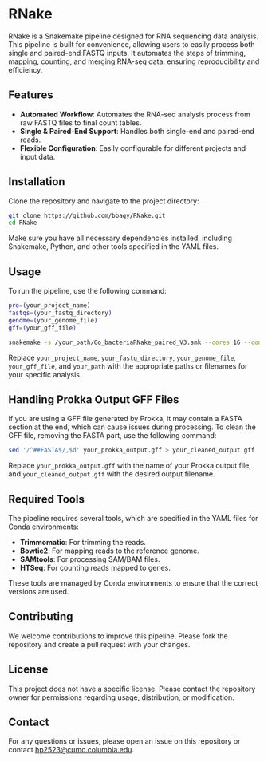 # RNake

RNake is a Snakemake pipeline designed for RNA sequencing data analysis. This pipeline is built for convenience, allowing users to easily process both single and paired-end FASTQ inputs. It automates the steps of trimming, mapping, counting, and merging RNA-seq data, ensuring reproducibility and efficiency.

## Features

- **Automated Workflow**: Automates the RNA-seq analysis process from raw FASTQ files to final count tables.
- **Single & Paired-End Support**: Handles both single-end and paired-end reads.
- **Flexible Configuration**: Easily configurable for different projects and input data.

## Installation

Clone the repository and navigate to the project directory:

```bash
git clone https://github.com/bbagy/RNake.git
cd RNake
```

Make sure you have all necessary dependencies installed, including Snakemake, Python, and other tools specified in the YAML files.

## Usage

To run the pipeline, use the following command:

```bash
pro=(your_project_name)
fastqs=(your_fastq_directory)
genome=(your_genome_file)
gff=(your_gff_file)

snakemake -s /your_path/Go_bacteriaRNake_paired_V3.smk --cores 16 --config project=$pro read_dir=$fastqs genome=$genome gff=$gff --rerun-incomplete --use-conda
```

Replace `your_project_name`, `your_fastq_directory`, `your_genome_file`, `your_gff_file`, and `your_path` with the appropriate paths or filenames for your specific analysis.


## Handling Prokka Output GFF Files

If you are using a GFF file generated by Prokka, it may contain a FASTA section at the end, which can cause issues during processing. To clean the GFF file, removing the FASTA part, use the following command:

```bash
sed '/^##FASTA$/,$d' your_prokka_output.gff > your_cleaned_output.gff
```

Replace `your_prokka_output.gff` with the name of your Prokka output file, and `your_cleaned_output.gff` with the desired output filename.


## Required Tools

The pipeline requires several tools, which are specified in the YAML files for Conda environments:

- **Trimmomatic**: For trimming the reads.
- **Bowtie2**: For mapping reads to the reference genome.
- **SAMtools**: For processing SAM/BAM files.
- **HTSeq**: For counting reads mapped to genes.

These tools are managed by Conda environments to ensure that the correct versions are used.

## Contributing

We welcome contributions to improve this pipeline. Please fork the repository and create a pull request with your changes.

## License

This project does not have a specific license. Please contact the repository owner for permissions regarding usage, distribution, or modification.

## Contact

For any questions or issues, please open an issue on this repository or contact hp2523@cumc.columbia.edu.
